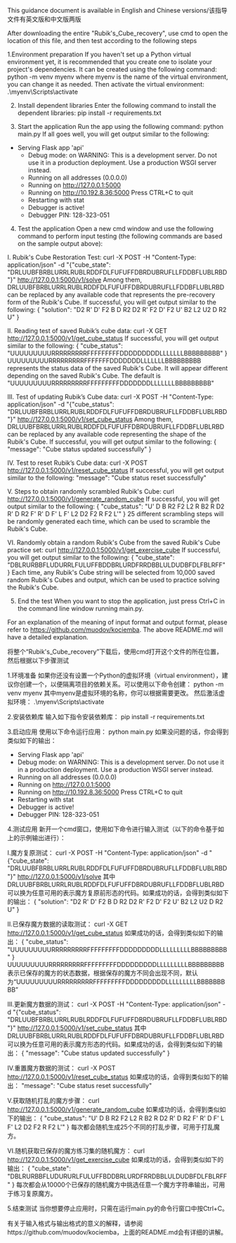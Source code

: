 This guidance document is available in English and Chinese versions/该指导文件有英文版和中文版两版

After downloading the entire "Rubik's_Cube_recovery", use cmd to open the location of this file, and then test according to the following steps

1.Environment preparation
If you haven't set up a Python virtual environment yet, it is recommended that you create one to isolate your project's dependencies. It can be created using the following command:
python -m venv myenv
where myenv is the name of the virtual environment, you can change it as needed.
Then activate the virtual environment:
.\myenv\Scripts\activate

2. Install dependent libraries
Enter the following command to install the dependent libraries:
pip install -r requirements.txt

3. Start the application
Run the app using the following command:
python main.py
If all goes well, you will get output similar to the following:
* Serving Flask app 'api'
  * Debug mode: on
WARNING: This is a development server. Do not use it in a production deployment. Use a production WSGI server instead.
  * Running on all addresses (0.0.0.0)
  * Running on http://127.0.0.1:5000
  * Running on http://10.192.8.36:5000
Press CTRL+C to quit
  * Restarting with stat
  * Debugger is active!
  * Debugger PIN: 128-323-051

4. Test the application
Open a new cmd window and use the following command to perform input testing (the following commands are based on the sample output above):

I. Rubik's Cube Restoration Test:
curl -X POST -H "Content-Type: application/json" -d "{\"cube_state\": \"DRLUUBFBRBLURRLRUBLRDDFDLFUFUFFDBRDUBRUFLLFDDBFLUBLRBD\"}" http://127.0.0.1:5000/v1/solve
Among them, DRLUUBFBRBLURRLRUBLRDDFDLFUFUFFDBRDUBRUFLLFDDBFLUBLRBD can be replaced by any available code that represents the pre-recovery form of the Rubik's Cube. If successful, you will get output similar to the following:
{
   "solution": "D2 R' D' F2 B D R2 D2 R' F2 D' F2 U' B2 L2 U2 D R2 U"
}

II. Reading test of saved Rubik’s cube data:
curl -X GET http://127.0.0.1:5000/v1/get_cube_status
If successful, you will get output similar to the following:
{
   "cube_status": "UUUUUUUUURRRRRRRRRFFFFFFFFFDDDDDDDDDLLLLLLLBBBBBBBBB"
}
UUUUUUUUURRRRRRRRRFFFFFFFDDDDDDDLLLLLLLBBBBBBBBB represents the status data of the saved Rubik's Cube. It will appear different depending on the saved Rubik's Cube. The default is "UUUUUUUUURRRRRRRRRFFFFFFFFFDDDDDDDLLLLLLLBBBBBBBBB"

III. Test of updating Rubik’s Cube data:
curl -X POST -H "Content-Type: application/json" -d "{\"cube_status\": \"DRLUUBFBRBLURRLRUBLRDDFDLFUFUFFDBRDUBRUFLLFDDBFLUBLRBD\"}" http://127.0.0.1:5000/v1/set_cube_status
Among them, DRLUUBFBRBLURRLRUBLRDDFDLFUFUFFDBRDUBRUFLLFDDBFLUBLRBD can be replaced by any available code representing the shape of the Rubik's Cube. If successful, you will get output similar to the following:
{
   "message": "Cube status updated successfully"
}

IV. Test to reset Rubik’s Cube data:
curl -X POST http://127.0.0.1:5000/v1/reset_cube_status
If successful, you will get output similar to the following:
"message": "Cube status reset successfully"

V. Steps to obtain randomly scrambled Rubik's Cube:
curl http://127.0.0.1:5000/v1/generate_random_cube
If successful, you will get output similar to the following:
{
   "cube_status": "U' D B R2 F2 L2 R B2 R D2 R' D R2 F' R' D F' L F' L2 D2 F2 R F2 L'"
}
25 different scrambling steps will be randomly generated each time, which can be used to scramble the Rubik's Cube.

VI. Randomly obtain a random Rubik's Cube from the saved Rubik's Cube practice set:
curl http://127.0.0.1:5000/v1/get_exercise_cube
If successful, you will get output similar to the following:
{
   "cube_state": "DBLRURBBFLUDURRLFULUFFBDDBRLURDFRRDBBLULDUDBFDLFBLRFF"
}
Each time, any Rubik's Cube string will be selected from 10,000 saved random Rubik's Cubes and output, which can be used to practice solving the Rubik's Cube.

5. End the test
When you want to stop the application, just press Ctrl+C in the command line window running main.py.

For an explanation of the meaning of input format and output format, please refer to https://github.com/muodov/kociemba. The above README.md will have a detailed explanation.

将整个“Rubik's_Cube_recovery”下载后，使用cmd打开这个文件的所在位置，然后根据以下步骤测试

1.环境准备
如果你还没有设置一个Python的虚拟环境（virtual environment），建议你创建一个，以便隔离项目的依赖关系。可以使用以下命令创建：
python -m venv myenv
其中myenv是虚拟环境的名称，你可以根据需要更改。
然后激活虚拟环境：
.\myenv\Scripts\activate

2.安装依赖库
输入如下指令安装依赖库：
pip install -r requirements.txt

3.启动应用
使用以下命令运行应用：
python main.py
如果没问题的话，你会得到类似如下的输出：
* Serving Flask app 'api'
 * Debug mode: on
WARNING: This is a development server. Do not use it in a production deployment. Use a production WSGI server instead.
 * Running on all addresses (0.0.0.0)
 * Running on http://127.0.0.1:5000
 * Running on http://10.192.8.36:5000
Press CTRL+C to quit
 * Restarting with stat
 * Debugger is active!
 * Debugger PIN: 128-323-051

4.测试应用
新开一个cmd窗口，使用如下命令进行输入测试（以下的命令基于如上的示例输出进行）：

I.魔方复原测试：
curl -X POST -H "Content-Type: application/json" -d "{\"cube_state\": \"DRLUUBFBRBLURRLRUBLRDDFDLFUFUFFDBRDUBRUFLLFDDBFLUBLRBD\"}" http://127.0.0.1:5000/v1/solve
其中DRLUUBFBRBLURRLRUBLRDDFDLFUFUFFDBRDUBRUFLLFDDBFLUBLRBD可以换为任意可用的表示魔方复原前形态的代码。如果成功的话，会得到类似如下的输出：
{
  "solution": "D2 R' D' F2 B D R2 D2 R' F2 D' F2 U' B2 L2 U2 D R2 U"
}

II.已保存魔方数据的读取测试：
curl -X GET http://127.0.0.1:5000/v1/get_cube_status
如果成功的话，会得到类似如下的输出：
{
  "cube_status": "UUUUUUUUURRRRRRRRRFFFFFFFFFDDDDDDDDDLLLLLLLLLBBBBBBBBB"
}
UUUUUUUUURRRRRRRRRFFFFFFFFFDDDDDDDDDLLLLLLLLLBBBBBBBBB表示已保存的魔方的状态数据，根据保存的魔方不同会出现不同，默认为“UUUUUUUUURRRRRRRRRFFFFFFFFFDDDDDDDDDLLLLLLLLLBBBBBBBBB”

III.更新魔方数据的测试：
curl -X POST -H "Content-Type: application/json" -d "{\"cube_status\": \"DRLUUBFBRBLURRLRUBLRDDFDLFUFUFFDBRDUBRUFLLFDDBFLUBLRBD\"}" http://127.0.0.1:5000/v1/set_cube_status
其中DRLUUBFBRBLURRLRUBLRDDFDLFUFUFFDBRDUBRUFLLFDDBFLUBLRBD可以换为任意可用的表示魔方形态的代码。如果成功的话，会得到类似如下的输出：
{
  "message": "Cube status updated successfully"
}

IV.重置魔方数据的测试：
curl -X POST http://127.0.0.1:5000/v1/reset_cube_status
如果成功的话，会得到类似如下的输出：
"message": "Cube status reset successfully"

V.获取随机打乱的魔方步骤：
curl http://127.0.0.1:5000/v1/generate_random_cube
如果成功的话，会得到类似如下的输出：
{
  "cube_status": "U' D B R2 F2 L2 R B2 R D2 R' D R2 F' R' D F' L F' L2 D2 F2 R F2 L'"
}
每次都会随机生成25个不同的打乱步骤，可用于打乱魔方。

VI.随机获取已保存的魔方练习集的随机魔方：
curl http://127.0.0.1:5000/v1/get_exercise_cube
如果成功的话，会得到类似如下的输出：
{
  "cube_state": "DBLRURBBFLUDURURLFULUFFBDDBRLURDFRRDBBLULDUDBFDLFBLRFF"
}
每次都会从10000个已保存的随机魔方中挑选任意一个魔方字符串输出，可用于练习复原魔方。

5.结束测试
当你想要停止应用时，只需在运行main.py的命令行窗口中按Ctrl+C。

有关于输入格式与输出格式的意义的解释，请参阅https://github.com/muodov/kociemba，上面的README.md会有详细的讲解。

